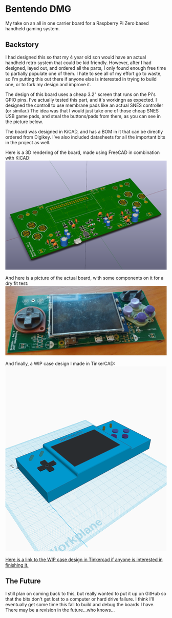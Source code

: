 # Bentendo DMG
My take on an all in one carrier board for a Raspberry Pi Zero based handheld gaming system. 

## Backstory
I had designed this so that my 4 year old son would have an actual handheld retro system that could be kid friendly. However, after I had designed, layed out, and ordered all the parts, I only found enough free time to partially populate one of them. I hate to see all of my effort go to waste, so I'm putting this out there if anyone else is interested in trying to build one, or to fork my design and improve it.

The design of this board uses a cheap 3.2" screen that runs on the Pi's GPIO pins. I've actually tested this part, and it's workingn as expected. I designed the controll to use membrane pads like an actual SNES controller (or similar.) The idea was that I would just take one of those cheap SNES USB game pads, and steal the buttons/pads from them, as you can see in the picture below.

The board was designed in KiCAD, and has a BOM in it that can be directly ordered from Digikey. I've also included datasheets for all the important bits in the project as well.

Here is a 3D rendering of the board, made using FreeCAD in combination with KiCAD: 
![3D rendering of the board](https://raw.githubusercontent.com/benpocalypse/bentendo/master/bentendo/Pictures/3d_layout.png "3D rendering of the board")

And here is a picture of the actual board, with some components on it for a dry fit test:
![Acutal board!](https://raw.githubusercontent.com/benpocalypse/bentendo/master/bentendo/Pictures/pcb_fit_test.png "Acutal board!")

And finally, a WIP case design I made in TinkerCAD:
![3D Case WIP](https://raw.githubusercontent.com/benpocalypse/bentendo/master/bentendo/Pictures/case_rendering.png "3D Case WIP")

[Here is a link to the WIP case design in Tinkercad if anyone is interested in finishing it.](https://www.tinkercad.com/things/e0lRKZJP2nW-copy-of-bentendo/editv2?sharecode=PuAttOyUiWXwXqGZIPV6nHmcgTj4fWSICqTZiEBz1Hc=)

## The Future
I still plan on coming back to this, but really wanted to put it up on GitHub so that the bits don't get lost to a computer or hard drive failure. I think I'll eventually get some time this fall to build and debug the boards I have. There may be a revision in the future...who knows...


